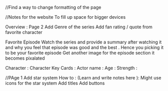 //Find a way to change formatting of the page 

//Notes for the website 
To fill up space for bigger devices 

Overview : Page 2 
Add Genre of the series 
Add fan rating / quote from favorite character 

Favorite Episode 
Watch the series and provide a summary after watching it and why you feel that episode was good and the best . Hence you picking it to be your favorite episode 
Get another image for the episode section it becomes pixalated 

Character : 
Character Key Cards : 
Actor name :
Age : 
Strength : 


//PAge 1 
Add star system 
How to : (Learn and write notes here ):
Might use icons for the star system
Add titles 
Add buttons